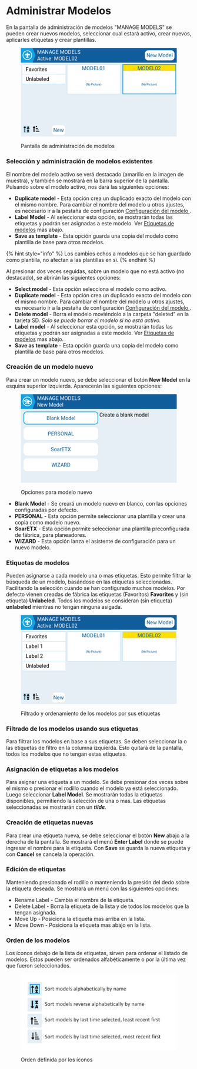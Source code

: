 # Administrar Modelos

En la pantalla de administración de modelos "MANAGE MODELS" se pueden crear nuevos modelos, seleccionar cual estará activo, crear nuevos, aplicarles etiquetas y crear plantillas.

<figure><img src="../../.gitbook/assets/managemodels.png" alt=""><figcaption><p>Pantalla de administración de modelos</p></figcaption></figure>

### Selección y administración de modelos existentes&#x20;

El nombre del modelo activo se verá destacado (amarillo en la imagen de muestra), y también se mostrará en la barra superior de la pantalla. Pulsando sobre el modelo activo, nos dará las siguientes opciones:

* **Duplicate model** - Esta opción crea un duplicado exacto del modelo con el mismo nombre. Para cambiar el nombre del modelo u otros ajustes, es necesario ir a la pestaña de configuración [Configuración del modelo ](model-settings/).
* **Label Model** - Al seleccionar esta opción, se mostrarán todas las etiquetas y podrán ser asignadas a este modelo. Ver [Etiquetas de modelos](select-model.md#etiquetas-de-modelos) mas abajo.&#x20;
* **Save as template** - Esta opción guarda una copia del modelo como plantilla de base para otros modelos.

{% hint style="info" %}
Los cambios echos a modelos que se han guardado como plantilla, no afectan a las plantillas en si.
{% endhint %}

Al presionar dos veces seguidas, sobre un modelo que no está activo (no destacado), se abrirán las siguientes opciones:

* **Select model** - Esta opción selecciona el modelo como activo.
* **Duplicate model** - Esta opción crea un duplicado exacto del modelo con el mismo nombre. Para cambiar el nombre del modelo u otros ajustes, es necesario ir a la pestaña de configuración [Configuración del modelo ](model-settings/).
* **Delete model** - Borra el modelo moviéndolo a la carpeta "deleted" en la tarjeta SD. _Solo se puede borrar el modelo si no está activo._
* **Label model** - Al seleccionar esta opción, se mostrarán todas las etiquetas y podrán ser asignadas a este modelo. Ver [Etiquetas de modelos](select-model.md#etiquetas-de-modelos) mas abajo.&#x20;
* **Save as template** - Esta opción guarda una copia del modelo como plantilla de base para otros modelos.

### Creación de un modelo nuevo

Para crear un modelo nuevo, se debe seleccionar el botón **New Model** en la esquina superior izquierda. Aparecerán las siguientes opciones:&#x20;

<figure><img src="../../.gitbook/assets/newmodel.png" alt=""><figcaption><p>Opciones para modelo nuevo</p></figcaption></figure>

* **Blank Model** - Se creará un modelo nuevo en blanco, con las opciones configuradas por defecto.
* **PERSONAL** - Esta opción permite seleccionar una plantilla y crear una copia como modelo nuevo.
* **SoarETX** - Esta opción permite seleccionar una plantilla preconfigurada de fábrica, para planeadores.
* **WIZARD** - Esta opción lanza el asistente de configuración para un nuevo modelo.

### Etiquetas de modelos

Pueden asignarse a cada modelo una o mas etiquetas. Esto permite filtrar la búsqueda de un modelo, basándose en las etiquetas seleccionadas. Facilitando la selección cuando se han configurado muchos modelos. Por defecto vienen creadas de fábrica las etiquetas (Favoritos) **Favorites** y (sin etiqueta) **Unlabeled**. Todos los modelos se consideran (sin etiqueta) **unlabeled** mientras no tengan ninguna asigada.

<figure><img src="../../.gitbook/assets/labelfilters.png" alt=""><figcaption><p>Filtrado y ordenamiento de los modelos por sus etiquetas</p></figcaption></figure>

### Filtrado de los modelos usando sus etiquetas

Para filtrar los modelos en base a sus etiquetas. Se deben seleccionar la o las etiquetas de filtro en la columna izquierda. Esto quitará de la pantalla, todos los modelos que no tengan estas etiquetas.

### Asignación de etiquetas a los modelos

Para asignar una etiqueta a un modelo. Se debe presionar dos veces sobre el mismo o presionar el rodillo cuando el modelo ya está seleccionado. Luego seleccionar **Label Model**. Se mostrarán todas la etiquetas disponibles, permitiendo la selección de una o mas. Las etiquetas seleccionadas se mostrarán con un _**tilde**_.

### Creación de etiquetas nuevas

Para crear una etiqueta nueva, se debe seleccionar el botón **New** abajo a la derecha de la pantalla. Se mostrará el menú **Enter Label** donde se puede ingresar el nombre para la etiqueta. Con **Save** se guarda la nueva etiqueta y con **Cancel** se cancela la operación.

### Edición de etiquetas

Manteniendo presionado el rodillo o manteniendo la presión del dedo sobre la etiqueta deseada. Se mostrará un menú con las siguientes opciones:

* Rename Label - Cambia el nombre de la etiqueta.
* Delete Label - Borra la etiqueta de la lista y de todos los modelos que la tengan asignada.&#x20;
* Move Up - Posiciona la etiqueta mas arriba en la lista.&#x20;
* Move Down - Posiciona la etiqueta mas abajo en la lista.

### Orden de los modelos

Los íconos debajo de la lista de etiquetas, sirven para ordenar el listado de modelos. Estos pueden ser ordenados alfabéticamente o por la última vez que fueron seleccionados.

<figure><img src="../../.gitbook/assets/labelsort.jpg" alt=""><figcaption><p> Orden definida por los íconos</p></figcaption></figure>



